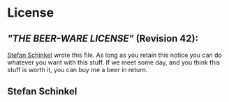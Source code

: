 # License

*"THE BEER-WARE LICENSE"* (Revision 42):
----------------------------------------------------------------------------
[Stefan Schinkel](mailto:mail@dreeg.org) wrote this file. As long as you retain this notice you can do whatever you want with this stuff. If we meet some day, and you think this stuff is worth it, you can buy me a beer in return.

Stefan Schinkel
----------------------------------------------------------------------------
